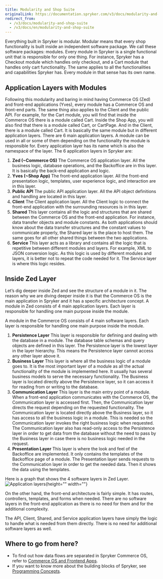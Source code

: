 ```yaml
---
title: Modularity and Shop Suite
originalLink: https://documentation.spryker.com/v3/docs/modularity-and-shop-suite
redirect_from:
  - /v3/docs/modularity-and-shop-suite
  - /v3/docs/en/modularity-and-shop-suite
---
```


Everything built in Spryker is modular. Modular means that every shop functionality is built inside an independent software package. We call these software packages: modules. Every module in Spryker is a single functional unit that is responsible for only one thing. For instance, Spryker has a Checkout module which handles only checkout, and a Cart module that handles only cart functionality. The same applies to all the functionalities and capabilities Spryker has. Every module in that sense has its own name.

## Application Layers with Modules

Following this modularity and baring in mind having Commerce OS (Zed) and front-end applications (Yves), every module has a Commerce OS and front-end parts. The same thing also applies to the Client and the public API. For example, for the Cart module, you will find that inside the Commerce OS there is a module called Cart. Inside the Shop App, you will also find that there is a module called Cart, or CartPage. And in the Client, there is a module called Cart. It is basically the same module but in different application layers. There are 6 main application layers. A module can be used in all or some of them depending on the functionality the module is responsible for. Every application layer has its name which is also the namespace of the layer. The 6 application layers in Spryker are:

1. **Zed (~Commerce OS)** 
   The Commerce OS application layer. All the business logic, database operations, and the Backoffice are in this layer. It is basically the back-end application and logic.
2. **Yves (~Shop App)** 
   The front-end application layer. All the front-end presentation logic, templates, user experience logic, and interaction are in this layer.
3. **Public API** 
   The public API application layer. All the API object definitions and handling are located in this layer.
4. **Client** 
   The Client application layer. All the Client logic to connect the front-end application with the surrounding resources is in this layer.
5. **Shared** 
   This layer contains all the logic and structures that are shared between the Commerce OS and the front-end application. For instance, data transfer objects and module constants. As both applications should know about the data transfer structures and the constant values to communicate properly, the Shared layer is the place to host them. The same goes for all other shared things between the two applications.
6. **Service** 
   This layer acts as a library and contains all the logic that is repetitive between different modules and layers. For example, XML to JSON conversion logic. As this logic is used by different modules and layers, it is better not to repeat the code needed for it. The Service layer is where this logic resides.

## Inside Zed Layer

Let’s dig deeper inside Zed and see the structure of a module in it. The reason why we are diving deeper inside it is that the Commerce OS is the main application in Spryker and it has a specific architecture concept. A module in Zed consists of 4 main application layers. Each layer is responsible for handling one main purpose inside the module.

A module in the Commerce OS consists of 4 main software layers. Each layer is responsible for handling one main purpose inside the module.

1. **Persistence Layer** 
   This layer is responsible for defining and dealing with the database in a module. The database table schemas and query objects are defined in this layer. The Persistence layer is the lowest layer in the layer hierarchy. This means the Persistence layer cannot access any other layer above it.
2. **Business Layer** 
   This layer is where all the business logic of a module goes to. It is the most important layer of a module as all the actual functionality of the module is implemented here. It usually has several business models to serve the necessary functionality. The Business layer is located directly above the Persistence layer, so it can access it for reading from or writing to the database.
3. **Communication Layer** 
   This layer is the main entry point of a module. When a front-end application communicates with the Commerce OS, the Communication layer is accessed first. Then, the Communication layer directs the request depending on the requested functionality.
  The Communication layer is located directly above the Business layer, so it has access to all the business logic in a module. This is needed so the Communication layer invokes the right business logic when requested. The Communication layer also has read-only access to the Persistence layer in order to get data from the database without the need to pass by the Business layer in case there is no business logic needed in the request.
4. **Presentation Layer** 
   This layer is where the look and feel of the Backoffice are implemented. It only contains the templates of the Backoffice page of a module. The Presentation layer sends requests to the Communication layer in order to get the needed data. Then it shows the data using the templates.

Here is a graph that shows the 4 software layers in Zed Layer.
![Application layers](https://spryker.s3.eu-central-1.amazonaws.com/docs/Developer+Guide/Architecture+Concepts/Modularity+and+Shop+Suite/application-layers.png){height="" width=""}

On the other hand, the front-end architecture is fairly simple. It has routes, controllers, templates, and forms when needed. There are no software layers in the front-end application as there is no need for them and for the additional complexity.

The API, Client, Shared, and Service application layers have simply the logic to handle what is needed from them directly. There is no need for additional software layers as well.

## Where to go from here?

* To find out how data flows are separated in Spryker Commerce OS, refer to [Commerce OS and Frontend Apps](/docs/scos/dev/developer-guides/202001.0/architecture-guide/commerce-os-and-frontend-apps.html).
* If you want to know more about the building blocks of Spryker, see [Programming Concepts](/docs/scos/dev/developer-guides/202001.0/architecture-guide/programming-concepts.html).

